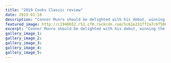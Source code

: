 ```yaml
---
title: "2019 Cooks Classic review"
date: 2019-01-18
description: "Connor Munro should be delighted with his debut, winning the 400m hurdles at the Cooks Classic on Tuesday..."
featured_image: http://c1940652.r52.cf0.rackcdn.com/5c61e231ff2a7c6f500000d9/Connor-Munro-hurdles-chron-18.1.19.jpg
excerpt: "Connor Munro should be delighted with his debut, winning the 400m hurdles at the Cooks Classic on Tuesday."
gallery_image_1: 
gallery_image_2: 
gallery_image_3: 
gallery_image_4: 
gallery_image_5: 
---
```

